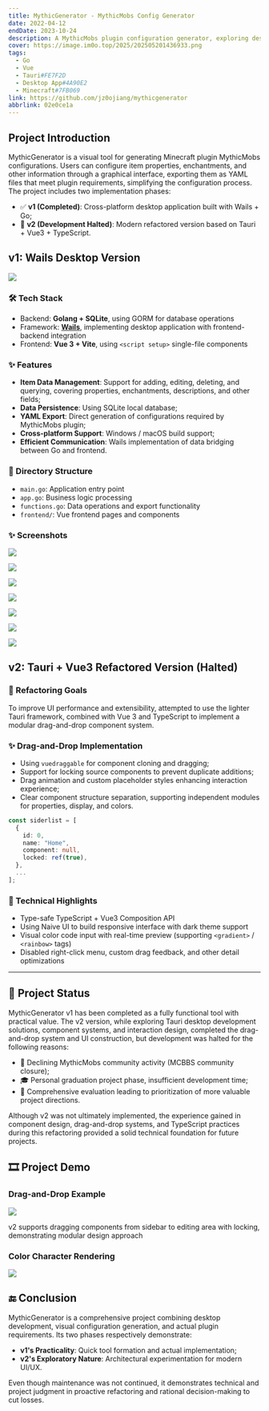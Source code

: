 ```yaml
---
title: MythicGenerator - MythicMobs Config Generator
date: 2022-04-12
endDate: 2023-10-24
description: A MythicMobs plugin configuration generator, exploring desktop tool development with Wails and Tauri
cover: https://image.im0o.top/2025/202505201436933.png
tags:
  - Go
  - Vue
  - Tauri#FE7F2D
  - Desktop App#4A90E2
  - Minecraft#7FB069
link: https://github.com/jz0ojiang/mythicgenerator
abbrlink: 02e0ce1a
---
```


## Project Introduction

MythicGenerator is a visual tool for generating Minecraft plugin MythicMobs configurations. Users can configure item properties, enchantments, and other information through a graphical interface, exporting them as YAML files that meet plugin requirements, simplifying the configuration process. The project includes two implementation phases:

- ✅ **v1 (Completed)**: Cross-platform desktop application built with Wails + Go;
- 🚧 **v2 (Development Halted)**: Modern refactored version based on Tauri + Vue3 + TypeScript.

## v1: Wails Desktop Version

![](https://image.im0o.top/2025/202505201434886.png)

### 🛠 Tech Stack

- Backend: **Golang + SQLite**, using GORM for database operations
- Framework: **[Wails](https://wails.io/)**, implementing desktop application with frontend-backend integration
- Frontend: **Vue 3 + Vite**, using `<script setup>` single-file components

### ✨ Features

- **Item Data Management**: Support for adding, editing, deleting, and querying, covering properties, enchantments, descriptions, and other fields;
- **Data Persistence**: Using SQLite local database;
- **YAML Export**: Direct generation of configurations required by MythicMobs plugin;
- **Cross-platform Support**: Windows / macOS build support;
- **Efficient Communication**: Wails implementation of data bridging between Go and frontend.

### 📂 Directory Structure

- `main.go`: Application entry point
- `app.go`: Business logic processing
- `functions.go`: Data operations and export functionality
- `frontend/`: Vue frontend pages and components

### ✨ Screenshots

![](https://image.im0o.top/2025/202505201435720.png)

![](https://image.im0o.top/2025/202505201435516.png)

![](https://image.im0o.top/2025/202505201436619.png)

![](https://image.im0o.top/2025/202505201436988.png)

![](https://image.im0o.top/2025/202505201436237.png)

![](https://image.im0o.top/2025/202505201436646.png)

![](https://image.im0o.top/2025/202505201436933.png)

## v2: Tauri + Vue3 Refactored Version (Halted)

### 🎯 Refactoring Goals

To improve UI performance and extensibility, attempted to use the lighter Tauri framework, combined with Vue 3 and TypeScript to implement a modular drag-and-drop component system.

### ✨ Drag-and-Drop Implementation

- Using `vuedraggable` for component cloning and dragging;
- Support for locking source components to prevent duplicate additions;
- Drag animation and custom placeholder styles enhancing interaction experience;
- Clear component structure separation, supporting independent modules for properties, display, and colors.

```ts
const siderlist = [
  {
    id: 0,
    name: "Home",
    component: null,
    locked: ref(true),
  },
  ...
];
```

### 🧪 Technical Highlights

* Type-safe TypeScript + Vue3 Composition API
* Using Naive UI to build responsive interface with dark theme support
* Visual color code input with real-time preview (supporting `<gradient>` / `<rainbow>` tags)
* Disabled right-click menu, custom drag feedback, and other detail optimizations

---

## 📌 Project Status

MythicGenerator v1 has been completed as a fully functional tool with practical value. The v2 version, while exploring Tauri desktop development solutions, component systems, and interaction design, completed the drag-and-drop system and UI construction, but development was halted for the following reasons:

* 🔻 Declining MythicMobs community activity (MCBBS community closure);
* 🎓 Personal graduation project phase, insufficient development time;
* 🎯 Comprehensive evaluation leading to prioritization of more valuable project directions.

Although v2 was not ultimately implemented, the experience gained in component design, drag-and-drop systems, and TypeScript practices during this refactoring provided a solid technical foundation for future projects.

## 🎞️ Project Demo

### Drag-and-Drop Example

![](https://image.im0o.top/2025/202505201432394.gif)

<figcaption>v2 supports dragging components from sidebar to editing area with locking, demonstrating modular design approach</figcaption>

### Color Character Rendering

![](https://image.im0o.top/2025/202505201433100.gif)

## 🔚 Conclusion

MythicGenerator is a comprehensive project combining desktop development, visual configuration generation, and actual plugin requirements. Its two phases respectively demonstrate:

* **v1's Practicality**: Quick tool formation and actual implementation;
* **v2's Exploratory Nature**: Architectural experimentation for modern UI/UX.

Even though maintenance was not continued, it demonstrates technical and project judgment in proactive refactoring and rational decision-making to cut losses. 